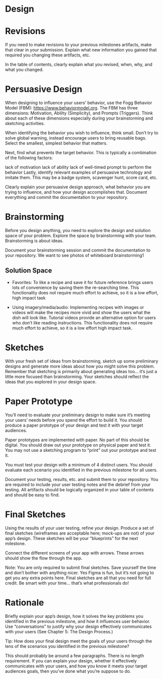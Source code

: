 # Design

# Revisions 
If you need to make revisions to your previous milestones artifacts, make that clear in your submission. Explain what new information you gained that required you changing these artifacts, etc.

In the table of contents, clearly explain what you revised, when, why, and what you changed.







# Persuasive Design
When designing to influence your users’ behavior, use the Fogg Behavior Model (FBM): https://www.behaviormodel.org. The FBM has three dimensions: Motivation, Ability (Simplicity), and Prompts (Triggers). Think about each of these dimensions especially during your brainstorming and sketching activities.

When identifying the behavior you wish to influence, think small. Don’t try to solve global warning, instead encourage users to bring reusable bags. Select the smallest, simplest behavior that matters.

Next, find what prevents the target behavior. This is typically a combination of the following factors:

lack of motivation
lack of ability
lack of well-timed prompt to perform the behavior
Lastly, identify relevant examples of persuasive technology and imitate them. This may be a badge system, scavenger hunt, score card, etc.

Clearly explain your persuasive design approach, what behavior you are trying to influence, and how your design accomplishes that. Document everything and commit the documentation to your repository.







# Brainstorming
Before you design anything, you need to explore the design and solution space of your problem. Explore the space by brainstorming with your team. Brainstorming is about ideas.

Document your brainstorming session and commit the documentation to your repository. We want to see photos of whiteboard brainstorming1

## Solution Space

- Favorites:
To like a recipe and save it for future reference brings users lots of convenience by saving them the re-searching time. This functionality does not require much effort to achieve, so it is a low effort, high impact task

- Using imagery/media/audio:
Implementing recipes with images or videos will make the recipes more vivid and show the users what the dish will look like. Tutorial videos provide an alternative option for users who don’t like reading instructions. This functionality does not require much effort to achieve, so it  is a low effort high impact task.






# Sketches
With your fresh set of ideas from brainstorming, sketch up some preliminary designs and generate more ideas about how you might solve this problem. Remember that sketching is primarily about generating ideas too… it’s just a little more focused than brainstorming. Your sketches should reflect the ideas that you explored in your design space.








# Paper Prototype
You’ll need to evaluate your preliminary design to make sure it’s meeting your users’ needs before you spend the effort to build it. You should produce a paper prototype of your design and test it with your target audiences.

Paper prototypes are implemented with paper. No part of this should be digital. You should draw out your prototype on physical paper and test it. You may not use a sketching program to “print” out your prototype and test it.

You must test your design with a minimum of 4 distinct users. You should evaluate each scenario you identified in the previous milestone for all users.

Document your testing, results, etc. and submit them to your repository. You are required to include your user testing notes and the debrief from your testing. All artifacts should be logically organized in your table of contents and should be easy to find.







# Final Sketches
Using the results of your user testing, refine your design. Produce a set of final sketches (wireframes are acceptable here; mock-ups are not) of your app’s design. These sketches will be your “blueprints” for the next milestone.

Connect the different screens of your app with arrows. These arrows should show the flow through the app.

Note: You are only required to submit final sketches. Save yourself the time and don’t bother with anything nicer. Yes Figma is fun, but it’s not going to get you any extra points here. Final sketches are all that you need for full credit. Be smart with your time… that’s what professionals do!







# Rationale
Briefly explain your app’s design, how it solves the key problems you identified in the previous milestone, and how it influences user behavior. Use “conversations” to justify why your design effectively communicates with your users (See Chapter 5: The Design Process.)

Tip: How does your final design meet the goals of your users through the lens of the scenarios you identified in the previous milestone?

This should probably be around a few paragraphs. There is no length requirement. If you can explain your design, whether it effectively communicates with your users, and how you know it meets your target audiences goals, then you’ve done what you’re suppose to do.